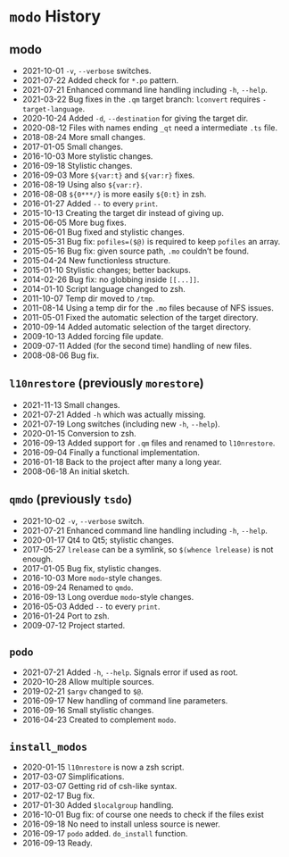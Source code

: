 # `modo` History

## modo

*   2021-10-01    `-v`, `--verbose` switches.
*   2021-07-22    Added check for `*.po` pattern.
*   2021-07-21    Enhanced command line handling including `-h`, `--help`.
*   2021-03-22    Bug fixes in the `.qm` target branch: `lconvert` requires `-target-language`.
*   2020-10-24    Added `-d`, `--destination` for giving the target dir.
*   2020-08-12    Files with names ending `_qt` need a intermediate `.ts` file.
*   2018-08-24    More small changes.
*   2017-01-05    Small changes.
*   2016-10-03    More stylistic changes.
*   2016-09-18    Stylistic changes.
*   2016-09-03    More `${var:t}` and `${var:r}` fixes.
*   2016-08-19    Using also `${var:r}`.
*   2016-08-08    `${0***/}` is more easily `${0:t}` in zsh.
*   2016-01-27    Added `--` to every `print`.
*   2015-10-13    Creating the target dir instead of giving up.
*   2015-06-05    More bug fixes.
*   2015-06-01    Bug fixed and stylistic changes.
*   2015-05-31    Bug fix: `pofiles=($@)` is required to keep `pofiles` an array.
*   2015-05-16    Bug fix: given source path, `.mo` couldn’t be found.
*   2015-04-24    New functionless structure.
*   2015-01-10    Stylistic changes; better backups.
*   2014-02-26    Bug fix: no globbing inside `[[...]]`.
*   2014-01-10    Script language changed to zsh.
*   2011-10-07    Temp dir moved to `/tmp`.
*   2011-08-14    Using a temp dir for the `.mo` files because of NFS issues.
*   2011-05-01    Fixed the automatic selection of the target directory.
*   2010-09-14    Added automatic selection of the target directory.
*   2009-10-13    Added forcing file update.
*   2009-07-11    Added (for the second time) handling of new files.
*   2008-08-06    Bug fix.

## `l10nrestore` (previously `morestore`)

* 2021-11-13    Small changes.
* 2021-07-21    Added `-h` which was actually missing.
* 2021-07-19    Long switches (including new `-h`, `--help`).
* 2020-01-15    Conversion to zsh.
* 2016-09-13    Added support for `.qm` files and renamed to `l10nrestore`.
* 2016-09-04    Finally a functional implementation.
* 2016-01-18    Back to the project after many a long year.
* 2008-06-18    An initial sketch.

## `qmdo` (previously `tsdo`)

* 2021-10-02    `-v`, `--verbose` switch.
* 2021-07-21    Enhanced command line handling including `-h`, `--help`.
* 2020-01-17    Qt4 to Qt5; stylistic changes.
* 2017-05-27    `lrelease` can be a symlink, so `$(whence lrelease)` is not enough.
* 2017-01-05    Bug fix, stylistic changes.
* 2016-10-03    More `modo`-style changes.
* 2016-09-24    Renamed to `qmdo`.
* 2016-09-13    Long overdue `modo`-style changes.
* 2016-05-03    Added `--` to every `print`.
* 2016-01-24    Port to zsh.
* 2009-07-12    Project started.

## `podo`

* 2021-07-21    Added `-h`, `--help`. Signals error if used as root.
* 2020-10-28    Allow multiple sources.
* 2019-02-21    `$argv` changed to `$@`.
* 2016-09-17    New handling of command line parameters.
* 2016-09-16    Small stylistic changes.
* 2016-04-23    Created to complement `modo`.

## `install_modos`

* 2020-01-15    `l10nrestore` is now a zsh script.
* 2017-03-07    Simplifications.
* 2017-03-07    Getting rid of csh-like syntax.
* 2017-02-17    Bug fix.
* 2017-01-30    Added `$localgroup` handling.
* 2016-10-01    Bug fix: of course one needs to check if the files exist
* 2016-09-18    No need to install unless source is newer.
* 2016-09-17    `podo` added. `do_install` function.
* 2016-09-13    Ready.

